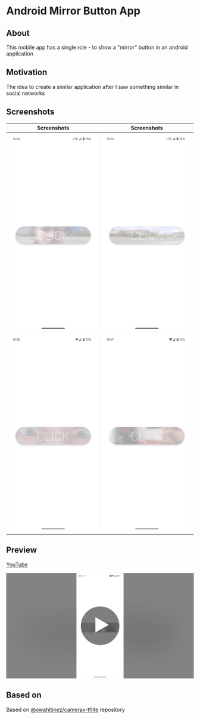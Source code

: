 # Android Mirror Button App

## About

This mobile app has a single role - to show a "mirror" button in an android application

## Motivation

The idea to create a similar application after I saw something similar in social networks

## Screenshots
| Screenshots                                                                                              | Screenshots                                                                                              |
|----------------------------------------------------------------------------------------------------------|----------------------------------------------------------------------------------------------------------|
| ![](https://raw.githubusercontent.com/andybeardness/Mirror-Button-Android/release/screenshots/pic_1.png) | ![](https://raw.githubusercontent.com/andybeardness/Mirror-Button-Android/release/screenshots/pic_2.png) |
| ![](https://raw.githubusercontent.com/andybeardness/Mirror-Button-Android/release/screenshots/pic_3.png) | ![](https://raw.githubusercontent.com/andybeardness/Mirror-Button-Android/release/screenshots/pic_4.png) |

## Preview

[YouTube](https://www.youtube.com/shorts/vcDtZ75JJJo)

[![](https://raw.githubusercontent.com/andybeardness/Mirror-Button-Android/release/screenshots/yt.jpg)](https://www.youtube.com/shorts/vcDtZ75JJJo)

## Based on

Based on [@owahltinez/camerax-tflite](https://github.com/owahltinez/camerax-tflite) repository

